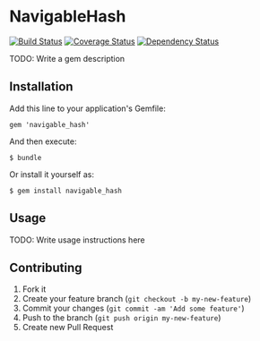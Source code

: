 # NavigableHash

[![Build Status](https://travis-ci.org/jwaldrip/navigable_hash.png?branch=master)](https://travis-ci.org/jwaldrip/navigable_hash)
[![Coverage Status](https://coveralls.io/repos/jwaldrip/navigable_hash/badge.png?branch=master)](https://coveralls.io/r/jwaldrip/navigable_hash)
[![Dependency Status](https://gemnasium.com/jwaldrip/navigable_hash.png)](https://gemnasium.com/jwaldrip/navigable_hash)

TODO: Write a gem description

## Installation

Add this line to your application's Gemfile:

    gem 'navigable_hash'

And then execute:

    $ bundle

Or install it yourself as:

    $ gem install navigable_hash

## Usage

TODO: Write usage instructions here

## Contributing

1. Fork it
2. Create your feature branch (`git checkout -b my-new-feature`)
3. Commit your changes (`git commit -am 'Add some feature'`)
4. Push to the branch (`git push origin my-new-feature`)
5. Create new Pull Request
